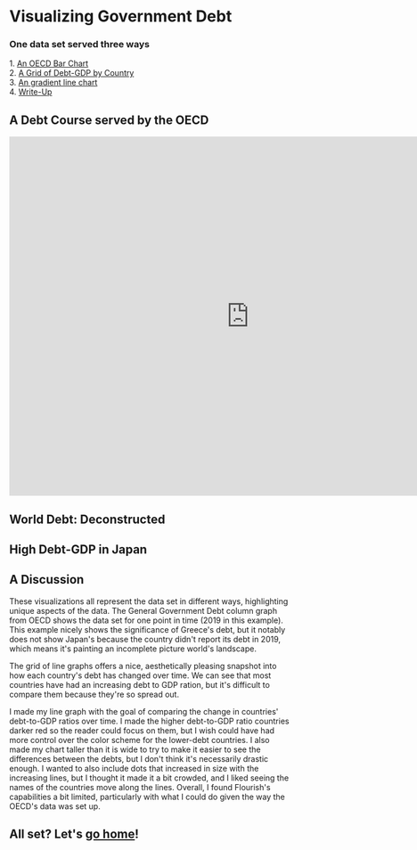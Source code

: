 <h1> Visualizing Government Debt</h1>
<h3> One data set served three ways </h3>
<p>
1. <a href="#oecd">An OECD Bar Chart </a><br>
2. <a href="#grid">A Grid of Debt-GDP by Country </a><br>
3. <a href="#japan">An gradient line chart </a><br>
  4. <a href="#discussion">Write-Up</a>
  </p>

<h2 id="oecd"> A Debt Course served by the OECD </h2>
<iframe src="https://data.oecd.org/chart/6gQd" width="860" height="645" style="border: 0" mozallowfullscreen="true" webkitallowfullscreen="true" allowfullscreen="true"><a href="https://data.oecd.org/chart/6gQd" target="_blank">OECD Chart: General government debt, Total, % of GDP, Annual, 2019</a></iframe>

<h2 id="grid"> World Debt: Deconstructed </h2>
<div class="flourish-embed flourish-chart" data-src="visualisation/5297763"><script src="https://public.flourish.studio/resources/embed.js"></script></div>

<h2 id="japan"> High Debt-GDP in Japan </h2>
<div class="flourish-embed flourish-scatter" data-src="visualisation/5298172" data-width="50%" align="left"><script src="https://public.flourish.studio/resources/embed.js"></script></div>

<h2 id="discussion"> A Discussion </h2> 
<p> These visualizations all represent the data set in different ways, highlighting unique aspects of the data. The General Government Debt column graph from OECD shows the data set for one point in time (2019 in this example). This example nicely shows the significance of Greece's debt, but it notably does not show Japan's because the country didn't report its debt in 2019, which means it's painting an incomplete picture world's landscape.
  
The grid of line graphs offers a nice, aesthetically pleasing snapshot into how each country's debt has changed over time. We can see that most countries have had an increasing debt to GDP ration, but it's difficult to compare them because they're so spread out.

I made my line graph with the goal of comparing the change in countries' debt-to-GDP ratios over time. I made the higher debt-to-GDP ratio countries darker red so the reader could focus on them, but I wish could have had more control over the color scheme for the lower-debt countries.  I also made my chart taller than it is wide to try to make it easier to see the differences between the debts, but I don't think it's necessarily drastic enough. I wanted to also include dots that increased in size with the increasing lines, but I thought it made it a bit crowded, and I liked seeing the names of the countries move along the lines. Overall, I found Flourish's capabilities a bit limited, particularly with what I could do given the way the OECD's data was set up.
  
<h2> All set? Let's <a href= "/portfolio">go home</a>! </h2>
